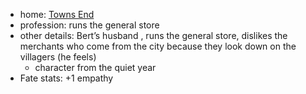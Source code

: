- home: [Towns End](../Locations/Yuna%20Highlands/Towns%20End.md)
- profession: runs the general store
- other details: Bert’s husband , runs the general store, dislikes the merchants who come from the city because they look down on the villagers (he feels)
	- character from the quiet year
- Fate stats: +1 empathy